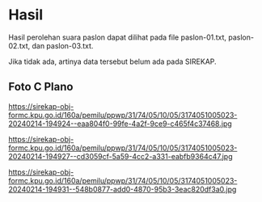 # Hasil

Hasil perolehan suara paslon dapat dilihat pada file paslon-01.txt, paslon-02.txt, dan paslon-03.txt.

Jika tidak ada, artinya data tersebut belum ada pada SIREKAP.

## Foto C Plano

https://sirekap-obj-formc.kpu.go.id/160a/pemilu/ppwp/31/74/05/10/05/3174051005023-20240214-194924--eaa804f0-99fe-4a2f-9ce9-c465f4c37468.jpg

https://sirekap-obj-formc.kpu.go.id/160a/pemilu/ppwp/31/74/05/10/05/3174051005023-20240214-194927--cd3059cf-5a59-4cc2-a331-eabfb9364c47.jpg

https://sirekap-obj-formc.kpu.go.id/160a/pemilu/ppwp/31/74/05/10/05/3174051005023-20240214-194931--548b0877-add0-4870-95b3-3eac820df3a0.jpg
